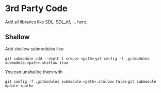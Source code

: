 # 3rd Party Code

Add all libraries like SDL, SDL_ttf, ... here.

## Shallow

Add shallow submodules like:

`git submodule add --depth 1 <repo> <path>`
`git config -f .gitmodules submodule.<path>.shallow true`

You can unshalloe them with

`git config -f .gitmodules submodule.<path>.shallow false`
`git submodule update <path>`


